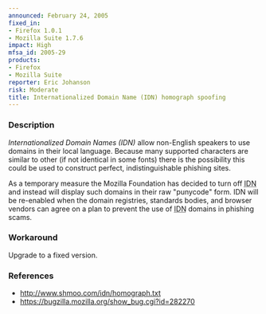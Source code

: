 ```yaml
---
announced: February 24, 2005
fixed_in:
- Firefox 1.0.1
- Mozilla Suite 1.7.6
impact: High
mfsa_id: 2005-29
products:
- Firefox
- Mozilla Suite
reporter: Eric Johanson
risk: Moderate
title: Internationalized Domain Name (IDN) homograph spoofing
---
```


<h3>Description</h3>

<p><dfn>Internationalized Domain Names (IDN)</dfn> allow non-English speakers to use
domains in their local language. Because many supported characters
are similar to other (if not identical in some fonts) there is
the possibility this could be used to construct perfect,
indistinguishable phishing sites.</p>

<p>As a temporary measure the Mozilla Foundation has decided
to turn off <abbr title="Internationalized Domain Names">IDN</abbr>
and instead will display such domains
in their raw "punycode" form.
IDN will be re-enabled when the domain registries, standards
bodies, and browser vendors can agree on a plan to prevent
the use of <abbr title="Internationalized Domain Names">IDN</abbr>
domains in phishing scams.</p>

<h3>Workaround</h3>

<p>Upgrade to a fixed version.</p>

<h3>References</h3>

<ul>
<li><a class="ex-ref" href="http://www.shmoo.com/idn/homograph.txt">
http://www.shmoo.com/idn/homograph.txt</a></li>
<li><a href="https://bugzilla.mozilla.org/show_bug.cgi?id=282270">
https://bugzilla.mozilla.org/show_bug.cgi?id=282270</a></li>
</ul>




